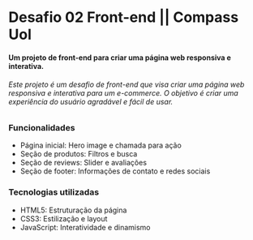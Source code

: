 # Desafio 02 Front-end || Compass Uol
 
#### Um projeto de front-end para criar uma página web responsiva e interativa.

###### Este projeto é um desafio de front-end que visa criar uma página web responsiva e interativa para um e-commerce. O objetivo é criar uma experiência do usuário agradável e fácil de usar.

### Funcionalidades
- Página inicial: Hero image e chamada para ação
- Seção de produtos: Filtros e busca
- Seção de reviews: Slider e avaliações
- Seção de footer: Informações de contato e redes sociais

### Tecnologias utilizadas
- HTML5: Estruturação da página
- CSS3: Estilização e layout
- JavaScript: Interatividade e dinamismo 
